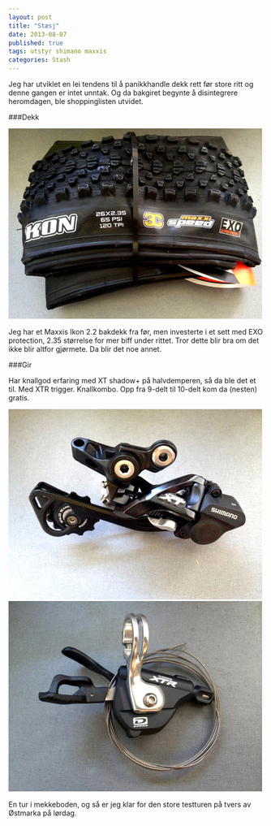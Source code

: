 ```yaml
---
layout: post
title: "Stæsj"
date: 2013-08-07
published: true
tags: utstyr shimano maxxis
categories: Stash
---
```


Jeg har utviklet en lei tendens til å panikkhandle dekk rett før store ritt og denne gangen er intet unntak. Og da bakgiret begynte å disintegrere heromdagen, ble shoppinglisten utvidet.

###Dekk

<img src="/assets/dekk1.jpg" />

Jeg har et Maxxis Ikon 2.2 bakdekk fra før, men investerte i et sett med EXO protection, 2.35 størrelse for mer biff under rittet. Tror dette blir bra om det ikke blir altfor gjørmete. Da blir det noe annet. 

###Gir

Har knallgod erfaring med XT shadow+ på halvdemperen, så da ble det et til. Med XTR trigger. Knallkombo. Opp fra 9-delt til 10-delt kom da (nesten) gratis. 

<img src="/assets/gir.jpg" />

<img src="/assets/skifter.jpg" />


En tur i mekkeboden, og så er jeg klar for den store testturen på tvers av Østmarka på lørdag. 
